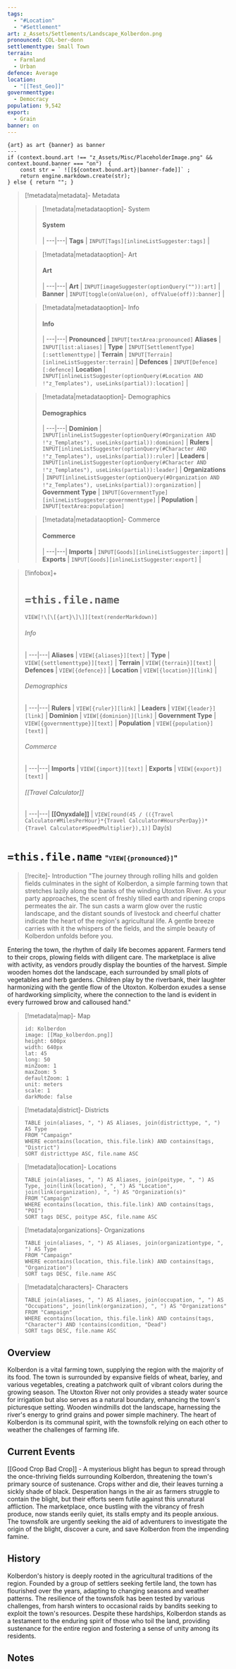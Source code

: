 ```yaml
---
tags:
  - "#Location"
  - "#Settlement"
art: z_Assets/Settlements/Landscape_Kolberdon.png
pronounced: COL-ber-donn
settlementtype: Small Town
terrain:
  - Farmland
  - Urban
defence: Average
location:
  - "[[Test_Geo]]"
governmenttype:
  - Democracy
population: 9,542
export:
  - Grain
banner: on
---
```


```meta-bind-js-view 
{art} as art {banner} as banner
--- 
if (context.bound.art !== "z_Assets/Misc/PlaceholderImage.png" && context.bound.banner === "on")  { 
    const str = ` ![[${context.bound.art}|banner-fade]]` ;
    return engine.markdown.create(str); 
} else { return ""; }
```

> [!metadata|metadata]- Metadata 
>> [!metadata|metadataoption]- System
>> #### System
>>  |
>> ---|---|
>> **Tags** | `INPUT[Tags][inlineListSuggester:tags]` |
>
>> [!metadata|metadataoption]- Art
>> #### Art
>>  |
>> ---|---|
> **Art** | `INPUT[imageSuggester(optionQuery("")):art]` |
> **Banner** | `INPUT[toggle(onValue(on), offValue(off)):banner]` |
>
>> [!metadata|metadataoption]- Info
>> #### Info
>>  |
>> ---|---|
>> **Pronounced** |  `INPUT[textArea:pronounced]`
>> **Aliases** | `INPUT[list:aliases]` |
>> **Type** | `INPUT[SettlementType][:settlementtype]` |
>> **Terrain** | `INPUT[Terrain][inlineListSuggester:terrain]` |
>> **Defences** | `INPUT[Defence][:defence]`
>> **Location** | `INPUT[inlineListSuggester(optionQuery(#Location AND !"z_Templates"), useLinks(partial)):location]` |
>
>> [!metadata|metadataoption]- Demographics
>> #### Demographics
>>  |
>> ---|---|
>> **Dominion** | `INPUT[inlineListSuggester(optionQuery(#Organization AND !"z_Templates"), useLinks(partial)):dominion]` |
>> **Rulers** | `INPUT[inlineListSuggester(optionQuery(#Character AND !"z_Templates"), useLinks(partial)):ruler]` |
>> **Leaders** | `INPUT[inlineListSuggester(optionQuery(#Character AND !"z_Templates"), useLinks(partial)):leader]` |
> **Organizations** | `INPUT[inlineListSuggester(optionQuery(#Organization AND !"z_Templates"), useLinks(partial)):organization]` |
>> **Government Type** | `INPUT[GovernmentType][inlineListSuggester:governmenttype]` |
>> **Population** |  `INPUT[textArea:population]`
>
>> [!metadata|metadataoption]- Commerce
>> #### Commerce
>>  |
>> ---|---|
>> **Imports** | `INPUT[Goods][inlineListSuggester:import]` |
>> **Exports** | `INPUT[Goods][inlineListSuggester:export]` |

> [!infobox]+
> # `=this.file.name`
> `VIEW[!\[\[{art}\]\]][text(renderMarkdown)]`
> ###### Info
>  |
> ---|---|
> **Aliases** | `VIEW[{aliases}][text]` |
> **Type** | `VIEW[{settlementtype}][text]` |
> **Terrain** | `VIEW[{terrain}][text]` |
> **Defences** | `VIEW[{defence}]` |
> **Location** | `VIEW[{location}][link]` |
> ###### Demographics
>  |
> ---|---|
> **Rulers** | `VIEW[{ruler}][link]` |
> **Leaders** | `VIEW[{leader}][link]` |
> **Dominion** | `VIEW[{dominion}][link]` |
> **Government Type** | `VIEW[{governmenttype}][text]` |
> **Population** | `VIEW[{population}][text]` |
> ###### Commerce
>  |
> ---|---|
> **Imports** | `VIEW[{import}][text]` |
> **Exports** | `VIEW[{export}][text]` |
> ###### [[Travel Calculator]] 
>  |
> ---|---|
> **[[Onyxdale]]** | `VIEW[round(45 / (({Travel Calculator#MilesPerHour}*{Travel Calculator#HoursPerDay})*{Travel Calculator#SpeedMultiplier}),1)]` Day(s)

# **`=this.file.name`** <span style="font-size: medium">"`VIEW[{pronounced}]`"</span>
> [!recite]- Introduction
> "The journey through rolling hills and golden fields culminates in the sight of Kolberdon, a simple farming town that stretches lazily along the banks of the winding Utoxton River. As your party approaches, the scent of freshly tilled earth and ripening crops permeates the air. The sun casts a warm glow over the rustic landscape, and the distant sounds of livestock and cheerful chatter indicate the heart of the region's agricultural life. A gentle breeze carries with it the whispers of the fields, and the simple beauty of Kolberdon unfolds before you.
>
Entering the town, the rhythm of daily life becomes apparent. Farmers tend to their crops, plowing fields with diligent care. The marketplace is alive with activity, as vendors proudly display the bounties of the harvest. Simple wooden homes dot the landscape, each surrounded by small plots of vegetables and herb gardens. Children play by the riverbank, their laughter harmonizing with the gentle flow of the Utoxton. Kolberdon exudes a sense of hardworking simplicity, where the connection to the land is evident in every furrowed brow and calloused hand."

> [!metadata|map]- Map
> ```leaflet
> id: Kolberdon
> image: [[Map_kolberdon.png]]
> height: 600px
> width: 640px
> lat: 45
> long: 50
> minZoom: 1
> maxZoom: 5
> defaultZoom: 1
> unit: meters
> scale: 1
> darkMode: false
> ```

> [!metadata|district]- Districts
> ```dataview
> TABLE join(aliases, ", ") AS Aliases, join(districttype, ", ") AS Type
> FROM "Campaign"
> WHERE econtains(location, this.file.link) AND contains(tags, "District")
> SORT districttype ASC, file.name ASC

> [!metadata|location]- Locations
> ```dataview
> TABLE join(aliases, ", ") AS Aliases, join(poitype, ", ") AS Type, join(link(location), ", ") AS "Location", join(link(organization), ", ") AS "Organization(s)"
> FROM "Campaign"
> WHERE econtains(location, this.file.link) AND contains(tags, "POI")
> SORT tags DESC, poitype ASC, file.name ASC

> [!metadata|organizations]- Organizations
> ```dataview
> TABLE join(aliases, ", ") AS Aliases, join(organizationtype, ", ") AS Type
> FROM "Campaign"
> WHERE econtains(location, this.file.link) AND contains(tags, "Organization")
> SORT tags DESC, file.name ASC

> [!metadata|characters]- Characters
> ```dataview
> TABLE join(aliases, ", ") AS Aliases, join(occupation, ", ") AS "Occupations", join(link(organization), ", ") AS "Organizations"
> FROM "Campaign"
> WHERE econtains(location, this.file.link) AND contains(tags, "Character") AND !contains(condition, "Dead")
> SORT tags DESC, file.name ASC

## Overview

Kolberdon is a vital farming town, supplying the region with the majority of its food. The town is surrounded by expansive fields of wheat, barley, and various vegetables, creating a patchwork quilt of vibrant colors during the growing season. The Utoxton River not only provides a steady water source for irrigation but also serves as a natural boundary, enhancing the town's picturesque setting. Wooden windmills dot the landscape, harnessing the river's energy to grind grains and power simple machinery. The heart of Kolberdon is its communal spirit, with the townsfolk relying on each other to weather the challenges of farming life.

## Current Events

[[Good Crop Bad Crop]] - A mysterious blight has begun to spread through the once-thriving fields surrounding Kolberdon, threatening the town's primary source of sustenance. Crops wither and die, their leaves turning a sickly shade of black. Desperation hangs in the air as farmers struggle to contain the blight, but their efforts seem futile against this unnatural affliction. The marketplace, once bustling with the vibrancy of fresh produce, now stands eerily quiet, its stalls empty and its people anxious. The townsfolk are urgently seeking the aid of adventurers to investigate the origin of the blight, discover a cure, and save Kolberdon from the impending famine.

## History

Kolberdon's history is deeply rooted in the agricultural traditions of the region. Founded by a group of settlers seeking fertile land, the town has flourished over the years, adapting to changing seasons and weather patterns. The resilience of the townsfolk has been tested by various challenges, from harsh winters to occasional raids by bandits seeking to exploit the town's resources. Despite these hardships, Kolberdon stands as a testament to the enduring spirit of those who toil the land, providing sustenance for the entire region and fostering a sense of unity among its residents.

## Notes

